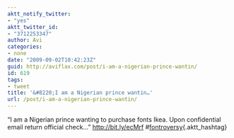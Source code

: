 ```yaml
---
aktt_notify_twitter:
- "yes"
aktt_twitter_id:
- "3712253347"
author: Avi
categories:
- none
date: "2009-09-02T10:42:23Z"
guid: http://aviflax.com/post/i-am-a-nigerian-prince-wantin/
id: 619
tags:
- tweet
title: '&#8220;I am a Nigerian prince wantin…'
url: /post/i-am-a-nigerian-prince-wantin/
---
```

&#8220;I am a Nigerian prince wanting to purchase fonts Ikea. Upon confidential email return official check…&#8221; <a href="http://bit.ly/ecMrf" rel="nofollow">http://bit.ly/ecMrf</a> #[fontroversy](http://search.twitter.com/search?q=%23fontroversy){.aktt_hashtag}